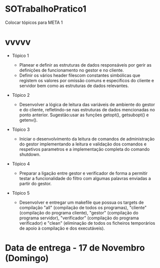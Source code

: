 # SOTrabalhoPratico1

Colocar tópicos para META 1

# vvvvv

- Tópico 1
  	- Planear e definir as estruturas de dados responsáveis por gerir as definições de funcionamento no gestor e no cliente.
    - Definir os vários header filescom constantes simbólicas que registem os valores por omissão comuns e especificos do cliente e        servidor bem como as estruturas de dados relevantes.
    
- Tópico 2
    - Desenvolver a lógica de leitura das variáveis de ambiente do gestor e do cliente, refletindo-se nas estruturas de dados             mencionadas no ponto anterior. Sugestão:usar as funções getopt(), getsubopt() e getenv().
    
- Tópico 3
    - Iniciar o desenvolvimento da leitura de comandos de administração do gestor implementando a leitura e validação dos comandos e      respetivos parametros e a implementação completa do comando shutdown.
   
- Tópico 4
    - Preparar a ligação entre gestor e verificador de forma a permitir testar a funcionalidade do filtro com algumas palavras            enviadas a partir do gestor.

- Tópico 5
    - Desenvolver e entregar um makefile que possua os targets de compilação "all" (compilação de todos os programas), "cliente"        (compilação do programa cliente), "gestor" (compilação do programa servidor), "verificador" (compilação do programa verificador) e    "clean" (eliminação de todos os ficheiros temporários de apoio à compilação e dos executáveis).
    
# Data de entrega - 17 de Novembro (Domingo)
